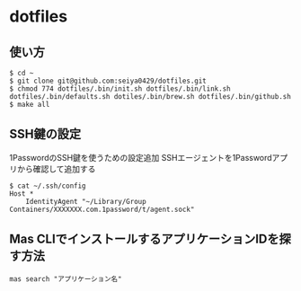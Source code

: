 # dotfiles

## 使い方

```
$ cd ~
$ git clone git@github.com:seiya0429/dotfiles.git
$ chmod 774 dotfiles/.bin/init.sh dotfiles/.bin/link.sh dotfiles/.bin/defaults.sh dotiles/.bin/brew.sh dotfiles/.bin/github.sh
$ make all
```

## SSH鍵の設定
1PasswordのSSH鍵を使うための設定追加
SSHエージェントを1Passwordアプリから確認して追加する
```
$ cat ~/.ssh/config
Host *
	IdentityAgent "~/Library/Group Containers/XXXXXXX.com.1password/t/agent.sock"
```

## Mas CLIでインストールするアプリケーションIDを探す方法
```
mas search "アプリケーション名"
```